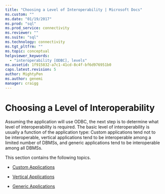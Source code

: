 ```yaml
---
title: "Choosing a Level of Interoperability | Microsoft Docs"
ms.custom: ""
ms.date: "01/19/2017"
ms.prod: "sql"
ms.prod_service: connectivity
ms.reviewer: ""
ms.suite: "sql"
ms.technology: connectivity
ms.tgt_pltfrm: ""
ms.topic: conceptual
helpviewer_keywords: 
  - "interoperability [ODBC], levels"
ms.assetid: 1f915832-a7c1-41cd-8c4f-bf6d976951b0
caps.latest.revision: 5
author: MightyPen
ms.author: genemi
manager: craigg
---
```

# Choosing a Level of Interoperability
Assuming the application will use ODBC, the next step is to determine what level of interoperability is required. The basic level of interoperability is usually a function of the application type: Custom applications tend not to be interoperable, vertical applications tend to be interoperable among a limited number of DBMSs, and generic applications tend to be interoperable among all DBMSs.  
  
 This section contains the following topics.  
  
-   [Custom Applications](../../../odbc/reference/develop-app/custom-applications.md)  
  
-   [Vertical Applications](../../../odbc/reference/develop-app/vertical-applications.md)  
  
-   [Generic Applications](../../../odbc/reference/develop-app/generic-applications.md)
